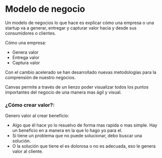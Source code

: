 # Modelo de negocio

Un modelo de negocios lo que hace es explicar cómo una empresa o una startup va a generar, entregar y capturar valor hacia y desde sus consumidores o clientes.

Cómo una empresa:

 - Genera valor
 - Entrega valor
 - Captura valor 

Con el cambio acelerado se han desarrollado nuevas metodologías para la comprensión de nuestro negocios.

Canvas permite a través de un lienzo poder visualizar todos los puntos importantes del negocio de una manera mas ágil y visual.

### ¿Cómo crear valor?:
Genero valor al crear beneficio:

 - Algo que él hace yo lo resuelvo de forma mas rapida o mas simple. Hay un beneficio en a manera en la que lo hago yo para el.
 - Si tiene un problema que no puede solucionar, debo buscar una solución.
 - O la solución que tiene el es dolorosa o no es adecuada, eso le genera valor al cliente.

